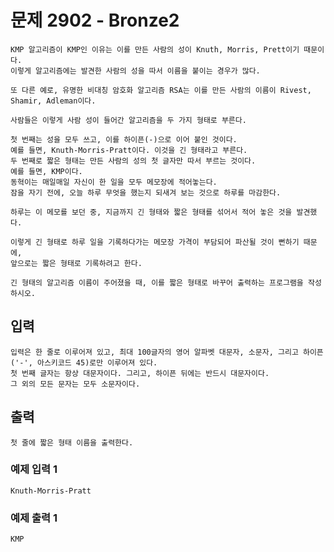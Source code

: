 # 문제 2902 - Bronze2
    KMP 알고리즘이 KMP인 이유는 이를 만든 사람의 성이 Knuth, Morris, Prett이기 때문이다. 
    이렇게 알고리즘에는 발견한 사람의 성을 따서 이름을 붙이는 경우가 많다.

    또 다른 예로, 유명한 비대칭 암호화 알고리즘 RSA는 이를 만든 사람의 이름이 Rivest, Shamir, Adleman이다.

    사람들은 이렇게 사람 성이 들어간 알고리즘을 두 가지 형태로 부른다.

    첫 번째는 성을 모두 쓰고, 이를 하이픈(-)으로 이어 붙인 것이다. 
    예를 들면, Knuth-Morris-Pratt이다. 이것을 긴 형태라고 부른다.
    두 번째로 짧은 형태는 만든 사람의 성의 첫 글자만 따서 부르는 것이다. 
    예를 들면, KMP이다.
    동혁이는 매일매일 자신이 한 일을 모두 메모장에 적어놓는다. 
    잠을 자기 전에, 오늘 하루 무엇을 했는지 되새겨 보는 것으로 하루를 마감한다.

    하루는 이 메모를 보던 중, 지금까지 긴 형태와 짧은 형태를 섞어서 적어 놓은 것을 발견했다.

    이렇게 긴 형태로 하루 일을 기록하다가는 메모장 가격이 부담되어 파산될 것이 뻔하기 때문에, 
    앞으로는 짧은 형태로 기록하려고 한다.

    긴 형태의 알고리즘 이름이 주어졌을 때, 이를 짧은 형태로 바꾸어 출력하는 프로그램을 작성하시오.

## 입력
    입력은 한 줄로 이루어져 있고, 최대 100글자의 영어 알파벳 대문자, 소문자, 그리고 하이픈 ('-', 아스키코드 45)로만 이루어져 있다. 
    첫 번째 글자는 항상 대문자이다. 그리고, 하이픈 뒤에는 반드시 대문자이다. 
    그 외의 모든 문자는 모두 소문자이다.

## 출력
    첫 줄에 짧은 형태 이름을 출력한다.

### 예제 입력 1
    Knuth-Morris-Pratt
### 예제 출력 1
    KMP